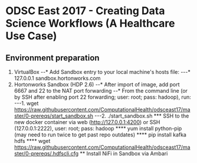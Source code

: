 # ODSC East 2017 - Creating Data Science Workflows (A Healthcare Use Case)

## Environment preparation
1. VirtualBox
--* Add Sandbox entry to your local machine's hosts file:
---* 127.0.0.1	sandbox.hortonworks.com
2. Hortonworks Sandbox (HDP 2.6)
--* After import of image, add port 6667 and 22 to the NAT port forwarding
--* From the command line (or by SSH after enabling port 22 forwarding; user: root; pass: hadoop), run: 
---1. wget https://raw.githubusercontent.com/ComputationalHealth/odsceast17/master/0-prereqs/start_sandbox.sh
---2. ./start_sandbox.sh
*** SSH to the new docker container via web (http://127.0.0.1:4200) or SSH (127.0.0.1:2222), user: root; pass: hadoop
**** yum install python-pip (may need to run twice to get past repo outdates)
**** pip install kafka hdfs
**** wget https://raw.githubusercontent.com/ComputationalHealth/odsceast17/master/0-prereqs/.hdfscli.cfg
** Install NiFi in Sandbox via Ambari